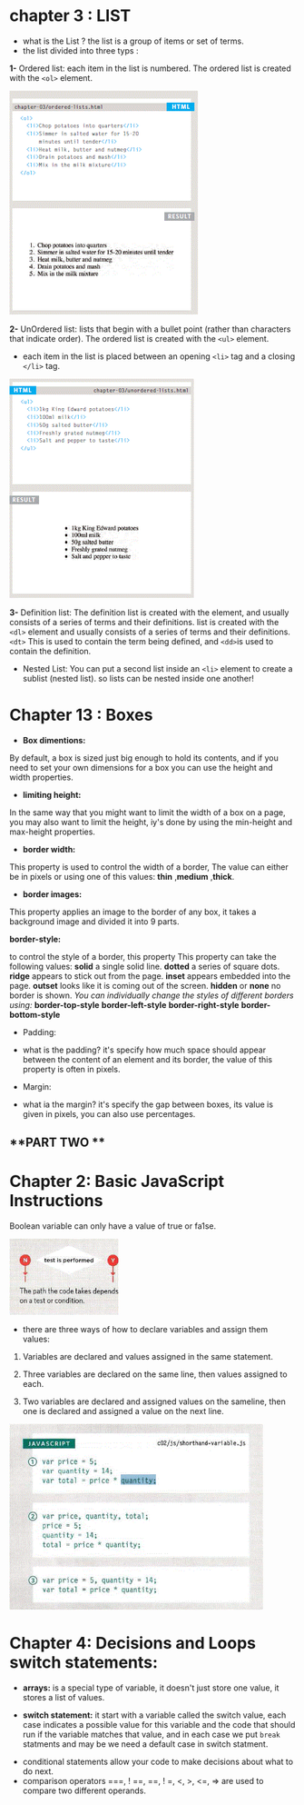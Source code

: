 # chapter 3 : LIST

- what is the List ? 
the list is a group of items or set of terms.
- the list divided into three typs :

**1-** Ordered list: each item in the list is numbered.
The ordered list is created with the `<ol>` element.

![list](list.GIF)



**2-** UnOrdered list: lists that begin with a bullet point (rather than characters that indicate order).
The ordered list is created with the `<ul>` element.
* each item in the list is placed between an opening `<li>` tag
and a closing `</li>` tag.

![list2](list2.GIF)

**3-** Definition list: The definition list is created with the element, and usually consists of a series of terms and their definitions.
list is created with the `<dl>` element and usually consists of a series of terms and their definitions.
`<dt>` This is used to contain the term being defined, and `<dd>`is used to contain the definition.

- Nested List: You can put a second list inside an `<li>` element to create a sublist (nested list). so lists can be nested inside one another!

# Chapter 13 : Boxes

- **Box dimentions:**

By default, a box is sized just big enough to hold its contents, and if you need to set your own dimensions for a box you can use the height and width properties.

- **limiting height:**

In the same way that you might want to limit the width of a box on a page, you may also want to limit the height, iy's done by using the min-height and max-height properties.

- **border width:**

This property is used to control the width of a border, The value can either be in pixels or using one of this values: **thin** ,**medium** ,**thick**.

- **border images:**

This property applies an image to the border of any box, it takes a background image and divided it into 9 parts.

**border-style:**

to control the style of a border, this property This property can take the following values:
**solid** a single solid line.
**dotted** a series of square dots.
**ridge** appears to stick out from the page.
**inset** appears embedded into the page.
**outset** looks like it is coming out of the screen.
**hidden** or **none** no border is shown.
*You can individually change the styles of different borders using:*
**border-top-style**
**border-left-style**
**border-right-style**
**border-bottom-style**
- Padding:
* what is the padding? it's specify how much space should appear between the content of an element and its border, the value of this property is often in pixels.
- Margin:
* what ia the margin? it's specify the gap between boxes, its value is given in pixels, you can also use percentages.
## **PART TWO **
# Chapter 2: Basic JavaScript Instructions

Boolean variable can only have a value of true or fa1se.

![boolean](boolean.GIF)

* there are three ways of how to declare variables and assign them values:

1. Variables are declared and values assigned in the same statement.

2. Three variables are declared on the same line, then values assigned to each.

3. Two variables are declared and assigned values on the sameline, then one is declared and assigned a value on the next line.

![declare_variable](variable.GIF)

# Chapter 4: Decisions and Loops switch statements:
- **arrays:** is a special type of variable, it doesn't just store one value, it stores a list of values.

- **switch statement:** it start with a variable called the switch value, each case indicates a possible value for this variable and the code that should run if the variable matches that value, and in each case we put `break` statments and may be we need a default case in switch statment.
* conditional statements allow your code to make decisions about what to do next.
* comparison operators ===, ! ==, ==, ! =, <, >, <=, => are used to compare two different operands.
















